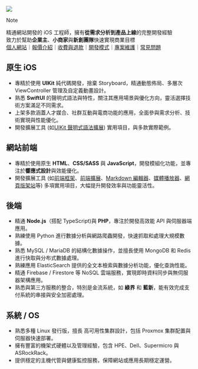 ![](https://github-readme-stats.vercel.app/api?username=pardnchiu&show_icons=true&theme=default)

> [!NOTE]
> 精通網站開發的 iOS 工程師，擁有**從需求分析到產品上線**的完整開發經驗<br>
> 致力於幫助**企業主**、**小商家**與**新創團隊**快速實現商業目標<br>
> [個人網站](https://pardn.io/)｜[報價介紹](https://pardn.io/?folder=about&target=pricing_details)｜[收費與退款](https://pardn.io/?folder=about&target=pricing_model)｜[開發模式](https://pardn.io/?folder=about&target=development)｜[專案維護](https://pardn.io/?folder=about&target=project_maintenance)｜[常見問題](https://pardn.io/?folder=about&target=faq)

## 原生 iOS
- 專精於使用 **UIKit** 純代碼開發，捨棄 Storyboard，精通動態佈局、多層次 ViewController 管理及自定義動畫設計。
- 熟悉 **SwiftUI** 的聲明式語法與特性，關注其應用場景與優化方向，靈活選擇技術方案滿足不同需求。
- 上架多款涵蓋人才媒合、社群互動與電商功能的應用，全面參與需求分析、技術實現與性能優化。
- 開發擴展工具 (如[UIKit 聲明式語法擴展](https://github.com/pardnchiu/ExSwift)) 實用項目，與多款實際範例。

## 網站前端
- 專精於使用原生 **HTML**、**CSS/SASS** 與 **JavaScript**，開發模組化功能，並專注於**響應式設計**與效能優化。
- 開發擴展工具 (如[前端框架](https://pardn.io/QuickUI)、[前端擴展](https://pardn.io/RenderJS)、[Markdown 編輯器](https://pardn.io/NanoMD)、[媒體播放器](https://pardn.io/FlexPlyr)、[網頁版架站](https://pardn.io/website-builder)等) 多項實用項目，大幅提升開發效率與功能靈活性。

## 後端
- 精通 **Node.js**（搭配 TypeScript)與 **PHP**，專注於開發高效能 API 與伺服器端應用。
- 熟練使用 Python 進行數據分析與網路爬蟲開發，快速抓取和處理大規模數據。
- 熟悉 MySQL / MariaDB 的結構化數據操作，並擅長使用 MongoDB 和 Redis 進行快取與分布式數據處理。
- 熟練應用 ElasticSearch 提供的全文本檢索與數據分析功能，優化查詢性能。
- 精通 Firebase / Firestore 等 NoSQL 雲端服務，實現即時資料同步與無伺服器架構應用。
- 熟悉與第三方服務的整合，特別是金流系統，如 **綠界** 和 **藍新**，能有效完成支付系統的串接與安全加密處理。

## 系統 / OS
- 熟悉多種 Linux 發行版，擅長 高可用性集群設計，包括 Proxmox 集群配置與伺服器快速部署。
- 擁有豐富的機架式硬體以及管理經驗，包含 HPE、Dell、Supermicro 與 ASRockRack。
- 提供穩定的主機代管與健康監控服務，保障網站或應用長期穩定運營。
